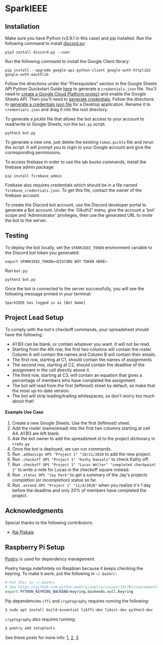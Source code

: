 # SparkIEEE

## Installation

Make sure you have Python (v3.9.1 in this case) and pip installed. Run the following command to install [discord.py](https://github.com/Rapptz/discord.py):

```
pip3 install discord.py --user
```

Run the following command to install the Google Client library:

```
pip install --upgrade google-api-python-client google-auth-httplib2 google-auth-oauthlib
```

Follow the directions under the "Prerequisites" section in the Google Sheets API Python Quickstart Guide [here](https://developers.google.com/sheets/api/quickstart/python) to generate a `credentials.json` file. You'll need to [create a Google Cloud Platform project](https://developers.google.com/workspace/guides/create-project) and enable the Google Sheets API. Then you'll need to [generate credentials](https://developers.google.com/workspace/guides/create-credentials). Follow the directions to [generate a credentials json file](https://developers.google.com/workspace/guides/create-credentials#web) for a Desktop application. Rename it to `credentials.json` and drag it into the root directory.

To generate a pickle file that allows the bot access to your account to read/write to Google Sheets, run the `bot.py` script. 

```
python3 bot.py
```

To generate a new one, just delete the existing `token.pickle` file and rerun the script. It will prompt you to login to your Google account and give the corresponding permissions.

To access firebase in order to use the lab bucks commands, install the firebase admin package:
```
pip install firebase_admin
```
Firebase also requires credentials which should be in a file named `firebase_credentials.json`. To get this file, contact the owner of the firebase account.

To create the Discord bot account, use the Discord developer portal to generate a Bot account. Under the 'OAuth2' menu, give the account a 'bot' scope and 'Administrator' privileges, then use the generated URL to invite the bot to the server.

## Testing 

To deploy the bot locally, set the `SPARKIEEE_TOKEN` environment variable to the Discord bot token you generated:

```
export SPARKIEEE_TOKEN=<DISCORD BOT TOKEN HERE>
```

Run `bot.py`:

```
python3 bot.py
```

Once the bot is connected to the server successfully, you will see the following message printed in your terminal:

```
SparkIEEE has logged in as [Bot Name]
```

## Project Lead Setup

To comply with the bot's checkoff commands, your spreadsheet should have the following:
* A1:B3 can be blank, or contain whatever you want. It will not be read.
* Starting from the 4th row, the first two columns will contain the roster. Column A will contain the names and Column B will contain their emails.
* The first row, starting at C1, should contain the names of assignments
* The second row, starting at C2, should contain the deadline of the assignment in the cell directly above it
* The third row, starting at C3, will contain an equation that gives a percentage of members who have completed the assignment
* The bot will read from the first (leftmost) sheet by default, so make that the most up-to-date version.
* The bot will strip leading/trailing whitespaces, so don't worry too much about that!

#### Example Use Case ###
1. Create a new Google Sheets. Use the first (leftmost) sheet.
2. Add the roster (name/email) into the first two columns starting at cell A4. A1:B3 are left blank.
3. Ask the bot owner to add the spreadsheet id to the project dictionary in `creds.py`
4. Once the bot is deployed, we can run commands.
5. Run `.addassign OPS "Project 1" "10/21/2020` to add the new project.
6. Run `.checkoff OPS "Project 1" "Kathy Daniels"` to check Kathy off.
7. Run `.checkoff OPS "Project 1" "Lucas Wolter" "completed checkpoint 1"` to write a note for Lucas in the checkoff square instead.
8. Run `.status OPS "Jay Park"` to get a summary of the Jay's projects completion (or incompletion) status so far.
9. Run `.extend OPS "Project 1" "11/4/2020"` when you realize it's 1 day before the deadline and only 20% of members have completed the project.

## Acknowledgments

Special thanks to the following contributors:

* [Raj Piskala](https://github.com/RogueArt)

## Raspberry Pi Setup

[Poetry](https://python-poetry.org/docs/) is used for dependency management.

Poetry hangs indefinitely on Raspbian because it keeps checking the keyring. To
make it work, put the following in `~/.bashrc`:

```sh
# Put this in ~/.bashrc
# See https://github.com/python-poetry/poetry/issues/1917#issuecomment-1380429197
export PYTHON_KEYRING_BACKEND=keyring.backends.null.Keyring
```

Pip dependencies `cffi` and `cryptography` requires running the following:

```sh
$ sudo apt install build-essential libffi-dev libssl-dev python3-dev
```

`cryptography` also requires running:

```sh
$ poetry add setuptools
```

See these posts for more info: [1](https://stackoverflow.com/a/56185605),
[2](https://raspberrypi.stackexchange.com/a/62413),
[3](https://stackoverflow.com/a/22210069/13192508)
